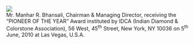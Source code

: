 ![](images/e94aac6930cb2ff131b6f0aface0e1cd08f488acca1174209dba4ce682f0d16f.jpg)  
Mr. Manhar R. Bhansali, Chairman & Managing Director, receiving the “PIONEER OF THE YEAR” Award instituted by IDCA (Indian Diamond & Colorstone Association), 56 West, $4 5 ^ { \mathrm { t h } }$ Street, New York, NY 10036 on $5 ^ { \mathrm { t h } }$ June, 2010 at Las Vegas, U.S.A.